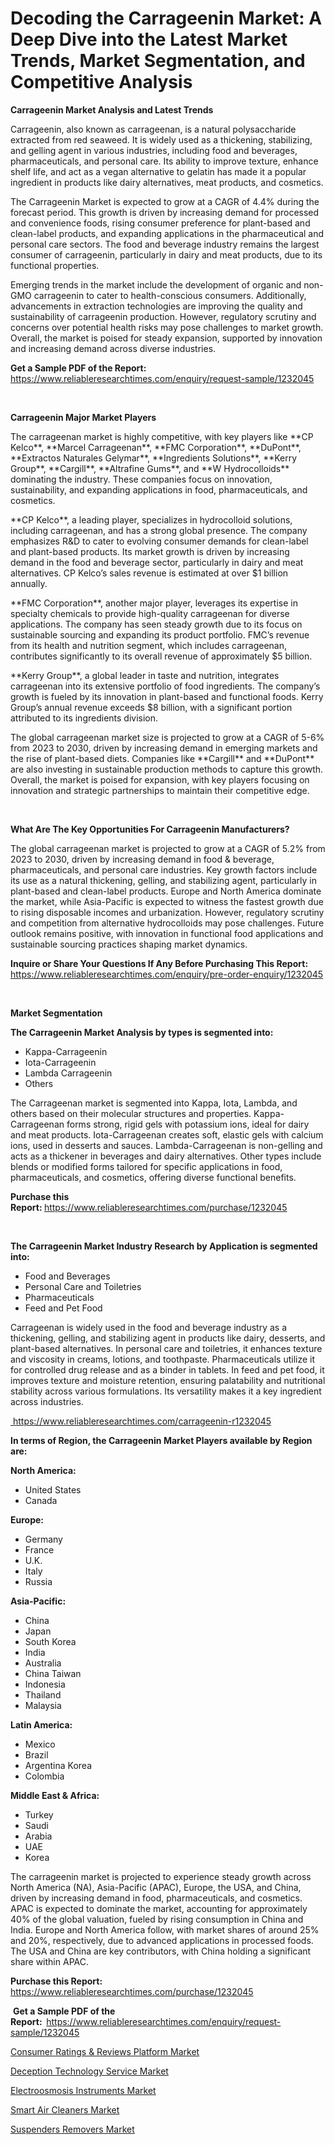 <p><h1>Decoding the Carrageenin Market: A Deep Dive into the Latest Market Trends, Market Segmentation, and Competitive Analysis</h1></p><p><strong>Carrageenin Market Analysis and Latest Trends</strong></p>
<p><p>Carrageenin, also known as carrageenan, is a natural polysaccharide extracted from red seaweed. It is widely used as a thickening, stabilizing, and gelling agent in various industries, including food and beverages, pharmaceuticals, and personal care. Its ability to improve texture, enhance shelf life, and act as a vegan alternative to gelatin has made it a popular ingredient in products like dairy alternatives, meat products, and cosmetics.</p><p>The Carrageenin Market is expected to grow at a CAGR of 4.4% during the forecast period. This growth is driven by increasing demand for processed and convenience foods, rising consumer preference for plant-based and clean-label products, and expanding applications in the pharmaceutical and personal care sectors. The food and beverage industry remains the largest consumer of carrageenin, particularly in dairy and meat products, due to its functional properties.</p><p>Emerging trends in the market include the development of organic and non-GMO carrageenin to cater to health-conscious consumers. Additionally, advancements in extraction technologies are improving the quality and sustainability of carrageenin production. However, regulatory scrutiny and concerns over potential health risks may pose challenges to market growth. Overall, the market is poised for steady expansion, supported by innovation and increasing demand across diverse industries.</p></p>
<p><strong>Get a Sample PDF of the Report:&nbsp;</strong> <a href="https://www.reliableresearchtimes.com/enquiry/request-sample/1232045?utm_campaign=2130&utm_medium=2&utm_source=Github&utm_content=ia&utm_term=26012025&utm_id=carrageenin">https://www.reliableresearchtimes.com/enquiry/request-sample/1232045</a></p>
<p>&nbsp;</p>
<p><strong>Carrageenin Major Market Players</strong></p>
<p><p>The carrageenan market is highly competitive, with key players like **CP Kelco**, **Marcel Carrageenan**, **FMC Corporation**, **DuPont**, **Extractos Naturales Gelymar**, **Ingredients Solutions**, **Kerry Group**, **Cargill**, **Altrafine Gums**, and **W Hydrocolloids** dominating the industry. These companies focus on innovation, sustainability, and expanding applications in food, pharmaceuticals, and cosmetics.</p><p>**CP Kelco**, a leading player, specializes in hydrocolloid solutions, including carrageenan, and has a strong global presence. The company emphasizes R&D to cater to evolving consumer demands for clean-label and plant-based products. Its market growth is driven by increasing demand in the food and beverage sector, particularly in dairy and meat alternatives. CP Kelco’s sales revenue is estimated at over $1 billion annually.</p><p>**FMC Corporation**, another major player, leverages its expertise in specialty chemicals to provide high-quality carrageenan for diverse applications. The company has seen steady growth due to its focus on sustainable sourcing and expanding its product portfolio. FMC’s revenue from its health and nutrition segment, which includes carrageenan, contributes significantly to its overall revenue of approximately $5 billion.</p><p>**Kerry Group**, a global leader in taste and nutrition, integrates carrageenan into its extensive portfolio of food ingredients. The company’s growth is fueled by its innovation in plant-based and functional foods. Kerry Group’s annual revenue exceeds $8 billion, with a significant portion attributed to its ingredients division.</p><p>The global carrageenan market size is projected to grow at a CAGR of 5-6% from 2023 to 2030, driven by increasing demand in emerging markets and the rise of plant-based diets. Companies like **Cargill** and **DuPont** are also investing in sustainable production methods to capture this growth. Overall, the market is poised for expansion, with key players focusing on innovation and strategic partnerships to maintain their competitive edge.</p></p>
<p>&nbsp;</p>
<p><strong>What Are The Key Opportunities For Carrageenin Manufacturers?</strong></p>
<p><p>The global carrageenan market is projected to grow at a CAGR of 5.2% from 2023 to 2030, driven by increasing demand in food & beverage, pharmaceuticals, and personal care industries. Key growth factors include its use as a natural thickening, gelling, and stabilizing agent, particularly in plant-based and clean-label products. Europe and North America dominate the market, while Asia-Pacific is expected to witness the fastest growth due to rising disposable incomes and urbanization. However, regulatory scrutiny and competition from alternative hydrocolloids may pose challenges. Future outlook remains positive, with innovation in functional food applications and sustainable sourcing practices shaping market dynamics.</p></p>
<p><strong>Inquire or Share Your Questions If Any Before Purchasing This Report:</strong> <a href="https://www.reliableresearchtimes.com/enquiry/pre-order-enquiry/1232045?utm_campaign=2130&utm_medium=2&utm_source=Github&utm_content=ia&utm_term=26012025&utm_id=carrageenin">https://www.reliableresearchtimes.com/enquiry/pre-order-enquiry/1232045</a></p>
<p>&nbsp;</p>
<p><strong>Market Segmentation</strong></p>
<p><strong>The Carrageenin Market Analysis by types is segmented into:</strong></p>
<p><ul><li>Kappa-Carrageenin</li><li>Iota-Carrageenin</li><li>Lambda Carrageenin</li><li>Others</li></ul></p>
<p><p>The Carrageenan market is segmented into Kappa, Iota, Lambda, and others based on their molecular structures and properties. Kappa-Carrageenan forms strong, rigid gels with potassium ions, ideal for dairy and meat products. Iota-Carrageenan creates soft, elastic gels with calcium ions, used in desserts and sauces. Lambda-Carrageenan is non-gelling and acts as a thickener in beverages and dairy alternatives. Other types include blends or modified forms tailored for specific applications in food, pharmaceuticals, and cosmetics, offering diverse functional benefits.</p></p>
<p><strong>Purchase this Report:&nbsp;</strong><a href="https://www.reliableresearchtimes.com/purchase/1232045?utm_campaign=2130&utm_medium=2&utm_source=Github&utm_content=ia&utm_term=26012025&utm_id=carrageenin">https://www.reliableresearchtimes.com/purchase/1232045</a></p>
<p>&nbsp;</p>
<p><strong>The Carrageenin Market Industry Research by Application is segmented into:</strong></p>
<p><ul><li>Food and Beverages</li><li>Personal Care and Toiletries</li><li>Pharmaceuticals</li><li>Feed and Pet Food</li></ul></p>
<p><p>Carrageenan is widely used in the food and beverage industry as a thickening, gelling, and stabilizing agent in products like dairy, desserts, and plant-based alternatives. In personal care and toiletries, it enhances texture and viscosity in creams, lotions, and toothpaste. Pharmaceuticals utilize it for controlled drug release and as a binder in tablets. In feed and pet food, it improves texture and moisture retention, ensuring palatability and nutritional stability across various formulations. Its versatility makes it a key ingredient across industries.</p></p>
<p><a href="https://www.reliableresearchtimes.com/carrageenin-r1232045?utm_campaign=2130&utm_medium=2&utm_source=Github&utm_content=ia&utm_term=26012025&utm_id=carrageenin">&nbsp;https://www.reliableresearchtimes.com/carrageenin-r1232045</a></p>
<p><strong>In terms of Region, the Carrageenin Market Players available by Region are:</strong></p>
<p>
    <p> <strong> North America: </strong>
        <ul>
            <li>United States</li>
            <li>Canada</li>
        </ul>
        </p> 
    <p> <strong> Europe: </strong>
        <ul>
            <li>Germany</li>
            <li>France</li>
            <li>U.K.</li>
            <li>Italy</li>
            <li>Russia</li>
        </ul>
        </p> 
    <p> <strong> Asia-Pacific: </strong>
        <ul>
            <li>China</li>
            <li>Japan</li>
            <li>South Korea</li>
            <li>India</li>
            <li>Australia</li>
            <li>China Taiwan</li>
            <li>Indonesia</li>
            <li>Thailand</li>
            <li>Malaysia</li>
        </ul>
        </p> 
    <p> <strong> Latin America: </strong>
        <ul>
            <li>Mexico</li>
            <li>Brazil</li>
            <li>Argentina Korea</li>
            <li>Colombia</li>
        </ul>
        </p> 
    <p> <strong> Middle East & Africa: </strong>
        <ul>
            <li>Turkey</li>
            <li>Saudi</li>
            <li>Arabia</li>
            <li>UAE</li>
            <li>Korea</li>
        </ul>
    </p>
    </p>
<p><p>The carrageenin market is projected to experience steady growth across North America (NA), Asia-Pacific (APAC), Europe, the USA, and China, driven by increasing demand in food, pharmaceuticals, and cosmetics. APAC is expected to dominate the market, accounting for approximately 40% of the global valuation, fueled by rising consumption in China and India. Europe and North America follow, with market shares of around 25% and 20%, respectively, due to advanced applications in processed foods. The USA and China are key contributors, with China holding a significant share within APAC.</p></p>
<p><strong>Purchase this Report: </strong><a href="https://www.reliableresearchtimes.com/purchase/1232045?utm_campaign=2130&utm_medium=2&utm_source=Github&utm_content=ia&utm_term=26012025&utm_id=carrageenin">https://www.reliableresearchtimes.com/purchase/1232045</a></p>
<p>&nbsp;<strong>Get a Sample PDF of the Report:&nbsp;&nbsp;</strong><a href="https://www.reliableresearchtimes.com/enquiry/request-sample/1232045?utm_campaign=2130&utm_medium=2&utm_source=Github&utm_content=ia&utm_term=26012025&utm_id=carrageenin">https://www.reliableresearchtimes.com/enquiry/request-sample/1232045</a></p>
<p><strong></strong></p>
<p><p><a href="https://www.linkedin.com/pulse/exploring-growth-potential-consumer-ratings-reviews-platform-add1e?utm_campaign=2130&utm_medium=2&utm_source=Github&utm_content=ia&utm_term=26012025&utm_id=carrageenin">Consumer Ratings & Reviews Platform Market</a></p><p><a href="https://www.linkedin.com/pulse/year-on-year-growth-deception-technology-service-market-105-zap3e?utm_campaign=2130&utm_medium=2&utm_source=Github&utm_content=ia&utm_term=26012025&utm_id=carrageenin">Deception Technology Service Market</a></p><p><a href="https://www.linkedin.com/pulse/detailed-examination-electroosmosis-instruments-market-macro-overview-k4qfc?utm_campaign=2130&utm_medium=2&utm_source=Github&utm_content=ia&utm_term=26012025&utm_id=carrageenin">Electroosmosis Instruments Market</a></p><p><a href="https://www.linkedin.com/pulse/smart-air-cleaners-market-analysis-application-sale-volume-share-yl2fe?utm_campaign=2130&utm_medium=2&utm_source=Github&utm_content=ia&utm_term=26012025&utm_id=carrageenin">Smart Air Cleaners Market</a></p><p><a href="https://www.linkedin.com/pulse/insightful-suspenders-removers-market-size-expected-cagr-tkjoc?utm_campaign=2130&utm_medium=2&utm_source=Github&utm_content=ia&utm_term=26012025&utm_id=carrageenin">Suspenders Removers Market</a></p></p>